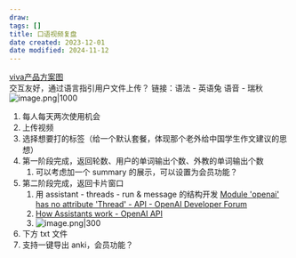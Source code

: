 ```yaml
---
draw:
tags: []
title: 口语视频复盘
date created: 2023-12-01
date modified: 2024-11-12
---
```


[viva产品方案图](viva产品方案图.md)  
交互友好，通过语言指引用户文件上传？
链接：语法 - 英语兔 语音 - 瑞秋  
![image.png|1000](https://cdn.jsdelivr.net/gh/Leoyishou/imageHosting@main/img/20231216203712.png)

	 

1. 每人每天两次使用机会
2. 上传视频
3. 选择想要打的标签（给一个默认套餐，体现那个老外给中国学生作文建议的思想）
4. 第一阶段完成，返回轮数、用户的单词输出个数、外教的单词输出个数
	1. 可以考虑加一个 summary 的展示，可以设置为会员功能？
5. 第二阶段完成，返回卡片窗口
	1. 用 assistant - threads - run & message 的结构开发 [Module 'openai' has no attribute 'Thread' - API - OpenAI Developer Forum](https://community.openai.com/t/module-openai-has-no-attribute-thread/530342)
	2. [How Assistants work - OpenAI API](https://platform.openai.com/docs/assistants/how-it-works/runs-and-run-steps)
	3. ![image.png|300](https://cdn.jsdelivr.net/gh/Leoyishou/imageHosting@main/img/20231203231205.png)
6. 下方 txt 文件
7. 支持一键导出 anki，会员功能？
